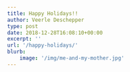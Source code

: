 ```yaml
---
title: Happy Holidays!!
author: Veerle Deschepper
type: post
date: 2018-12-28T16:08:10+00:00
excerpt: ''
url: '/happy-holidays/'
blurb:
    image: '/img/me-and-my-mother.jpg'
---
```

<nuxt-image
        :src="`+jpg-featured:/img/me-and-my-mother.jpg`"
        width="720"
        height="405"
      />
